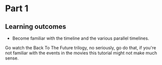 # Part 1

## Learning outcomes

- Become familiar with the timeline and the various parallel timelines.

Go watch the Back To The Future trilogy, no seriously, go do that, if you're not familiar with the events in the movies this tutorial might not make much sense.
